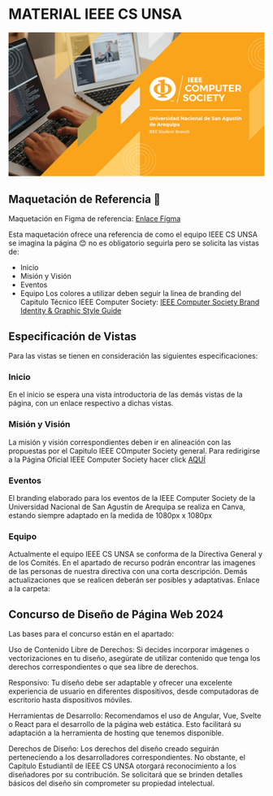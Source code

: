 # MATERIAL IEEE CS UNSA
![Cover IEEE CS UNSA](recursos-varios/Cover_Facebook.png)
## Maquetación de Referencia 🎨
Maquetación en Figma de referencia: [Enlace Figma](https://github.com/ValentinaCham/ieee-cs-unsa-material)

Esta maquetación ofrece una referencia de como el equipo IEEE CS UNSA se imagina la página 😊 no es obligatorio seguirla pero se solicita las vistas de:
- Inicio
- Misión y Visión
- Eventos
- Equipo
Los colores a utilizar deben seguir la linea de branding del Capitulo Técnico IEEE Computer Society: [IEEE Computer Society Brand Identity & Graphic Style Guide](https://www.computer.org/about/ieee-computer-society-brand-guide)
## Especificación de Vistas
Para las vistas se tienen en consideración las siguientes especificaciones:
### Inicio
En el inicio se espera una vista introductoria de las demás vistas de la página, con un enlace respectivo a dichas vistas.
### Misión y Visión
La misión y visión correspondientes deben ir en alineación con las propuestas por el Capitulo IEEE COmputer Society general. Para redirigirse a la Página Oficial IEEE Computer Society hacer click [AQUÍ](https://www.computer.org/about?source=nav)
### Eventos
El branding elaborado para los eventos de la IEEE Computer Society de la Universidad Nacional de San Agustín de Arequipa se realiza en Canva, estando siempre adaptado en la medida de 1080px x 1080px
### Equipo
Actualmente el equipo IEEE CS UNSA se conforma de la Directiva General y de los Comités. En el apartado de recurso podrán encontrar las imagenes de las personas de nuestra directiva con una corta descripción. Demás actualizaciones que se realicen deberán ser posibles y adaptativas.
Enlace a la carpeta: 
## Concurso de Diseño de Página Web 2024
Las bases para el concurso están en el apartado: 

Uso de Contenido Libre de Derechos: Si decides incorporar imágenes o vectorizaciones en tu diseño, asegúrate de utilizar contenido que tenga los derechos correspondientes o que sea libre de derechos.

Responsivo: Tu diseño debe ser adaptable y ofrecer una excelente experiencia de usuario en diferentes dispositivos, desde computadoras de escritorio hasta dispositivos móviles.

Herramientas de Desarrollo: Recomendamos el uso de Angular, Vue, Svelte o React para el desarrollo de la página web estática. Esto facilitará su adaptación a la herramienta de hosting que tenemos disponible.

Derechos de Diseño: Los derechos del diseño creado seguirán perteneciendo a los desarrolladores correspondientes. No obstante, el Capítulo Estudiantil de IEEE CS UNSA otorgará reconocimiento a los diseñadores por su contribución. Se solicitará que se brinden detalles básicos del diseño sin comprometer su propiedad intelectual.
